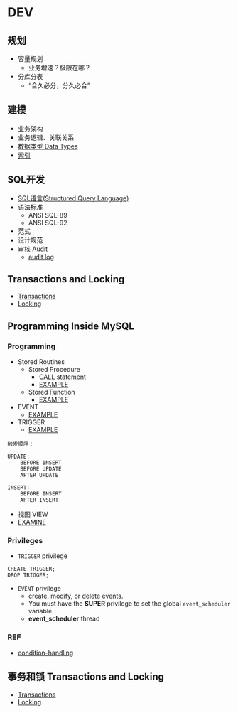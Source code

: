 # DEV

## 规划

- 容量规划
  - 业务增速？极限在哪？
- 分库分表
  - “合久必分，分久必合”

## 建模

- 业务架构
- 业务逻辑、关联关系
- [数据类型 Data Types](DataTypes/Readme.md)
- [索引](IndexConstraint/Readme.md)

## SQL开发

- [SQL语言(Structured Query Language)](sql_base/Readme.md)
- 语法标准
  - ANSI SQL-89
  - ANSI SQL-92
- 范式  
- 设计规范
- [审核 Audit](Audit/Readme.md)
  - [audit log](../Mgmt/Maintenance/Log/audit_log.md)

## Transactions and Locking

- [Transactions](Transactions/Readme.md)
- [Locking](Locking/Readme.md)

## Programming Inside MySQL

### Programming

- Stored Routines
  - Stored Procedure
    - CALL statement
    - [EXAMPLE](Programming/ex_procedure.sql)
  - Stored Function
    - [EXAMPLE](Programming/ex_function.sql)
- EVENT
  - [EXAMPLE](Programming/ex_event.sql)
- TRIGGER
  - [EXAMPLE](Programming/ex_trigger.sql)
```
触发顺序：

UPDATE:
	BEFORE INSERT
	BEFORE UPDATE
	AFTER UPDATE

INSERT:
	BEFORE INSERT
	AFTER INSERT

```
- 视图 VIEW
- [EXAMINE](Programming/examine.sql)

### Privileges

- ```TRIGGER``` privilege
```mysql
CREATE TRIGGER;
DROP TRIGGER;
```

- ```EVENT``` privilege
  - create, modify, or delete events.
  - You must have the **SUPER** privilege to set the global ```event_scheduler``` variable.
  - **event_scheduler** thread
 
### REF

- [condition-handling](https://dev.mysql.com/doc/refman/5.6/en/condition-handling.html)

## 事务和锁 Transactions and Locking

- [Transactions](Transactions/Readme.md)
- [Locking](Locking/Readme.md)
